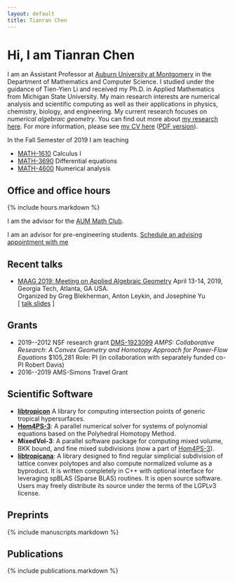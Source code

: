 ```yaml
---
layout: default
title: Tianran Chen
---
```


Hi, I am Tianran Chen
=====================

I am an Assistant Professor at [Auburn University at Montgomery](http://www.aum.edu)
in the Department of Mathematics and Computer Science.
I studied under the guidance of Tien-Yien Li
and received my Ph.D. in Applied Mathematics from Michigan State University.
My main research interests are numerical analysis and scientific computing
as well as their applications in physics, chemistry, biology, and engineering.
My current research focuses on _numerical algebraic geometry_.
You can find out more about [my research here](research/).
For more information, please see [my CV here](cv/) ([PDF version](cv.pdf)).

In the Fall Semester of 2019 I am teaching

- [MATH-1610](teaching/calc1/) Calculus I
- [MATH-3690](teaching/ode/) Differential equations
- [MATH-4600](teaching/num/) Numerical analysis

Office and office hours
-----------------------

{% include hours.markdown %}

I am the advisor for the [AUM Math Club](teaching/mathclub/).

<link href="https://assets.calendly.com/assets/external/widget.css" rel="stylesheet">
<script src="https://assets.calendly.com/assets/external/widget.js" type="text/javascript"></script>

I am an advisor for pre-engineering students.
<a href="" onclick="Calendly.showPopupWidget('https://calendly.com/chentianran/advising');return false;">Schedule an advising appointment with me</a>
<!-- Calendly link widget end -->
<!-- Calendly inline widget begin -->
<!-- <div class="calendly-inline-widget" data-url="https://calendly.com/chentianran/advising" style="min-width:320px;height:500px;"></div>
<script type="text/javascript" src="https://assets.calendly.com/assets/external/widget.js"></script> -->
<!-- Calendly inline widget end -->
<!-- Click here to [make an advising appointment](https://doodle.com/poll/fa8tubrh7ka8tbqu). -->

<!-- Schedule
--------

<iframe src="https://calendar.google.com/calendar/embed?showTitle=0&amp;showNav=0&amp;showPrint=0&amp;showCalendars=0&amp;mode=WEEK&amp;height=700&amp;wkst=1&amp;bgcolor=%23FFFFFF&amp;src=k7cas66vp4vba2cruqhh4cila8%40group.calendar.google.com&amp;color=%235F6B02&amp;ctz=America%2FChicago" style="border-width:0" width="700" height="300" frameborder="0" scrolling="no"></iframe> -->

<!-- Upcoming conferences
- [SIAM AG 2019](https://mathsites.unibe.ch/siamag19/)  
  July 9--13, 2019  
  Bern, Switzerland -->
  
<!-- - [AMS 2019 Spring Southeastern Sectional Meeting](http://www.ams.org/meetings/sectional/2261_program.html)  
  March 15-17, 2019 (Friday - Sunday)  
  Auburn University, Auburn, AL USA  
  [Special Session on Applications of Algebraic Geometry](http://www.ams.org/meetings/sectional/2261_program_ss25.html#title)
  organized by Greg Blekherman, Michael Burr, and I -->

Recent talks
------------

- [MAAG 2019: Meeting on Applied Algebraic Geometry](https://sites.google.com/view/maag2019/home)
  April 13-14, 2019,  
  Georgia Tech, Atlanta, GA USA.  
  Organized by Greg Blekherman, Anton Leykin, and Josephine Yu  
  [ [talk slides](/research/maag-2019/) ]

Grants
-------------

- 2019--2012 NSF research grant 
  [DMS-1923099](https://nsf.gov/awardsearch/showAward?AWD_ID=1923099)
  _AMPS: Collaborative Research: A Convex Geometry and Homotopy Approach for Power-Flow Equations_
  \$105,281 Role: PI (in collaboration with separately funded co-PI Robert Davis)
- 2016--2019 AMS-Simons Travel Grant

Scientific Software
-------------------

- [__libtropicon__](/tropicon/)
    A library for computing intersection points of generic tropical hypersurfaces.
- [__Hom4PS-3__](http://www.hom4ps3.org):
    A parallel numerical solver for systems of polynomial equations based on the Polyhedral Homotopy Method.
- __MixedVol-3__:
    A parallel software package for computing mixed volume, BKK bound,
    and fine mixed subdivisions (now a part of [Hom4PS-3](http://www.hom4ps3.org)).
- [__libtropicana__](https://github.com/chentianran/libtropicana):
    A library designed to find regular simplicial subdivision of lattice convex polytopes and also compute normalized volume as a byproduct. It is written completely in C++ with optional interface for leveraging spBLAS (Sparse BLAS) routines. It is open source software. Users may freely distribute its source under the terms of the LGPLv3 license.

Preprints
---------

{% include manuscripts.markdown %}

Publications
------------

{% include publications.markdown %}
